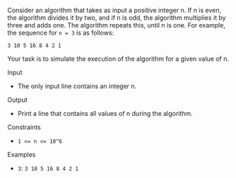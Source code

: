 Consider an algorithm that takes as input a positive integer n. If n is even, the algorithm divides it by two, and if n is odd, the algorithm multiplies it by three and adds one. The algorithm repeats this, until n is one. For example, the sequence for `n = 3` is as follows:
```
3 10 5 16 8 4 2 1
```
Your task is to simulate the execution of the algorithm for a given value of n.

Input

* The only input line contains an integer n.

Output

* Print a line that contains all values of n during the algorithm.

Constraints

* `1 <= n <= 10^6`

Examples
* `3`: `3 10 5 16 8 4 2 1`
